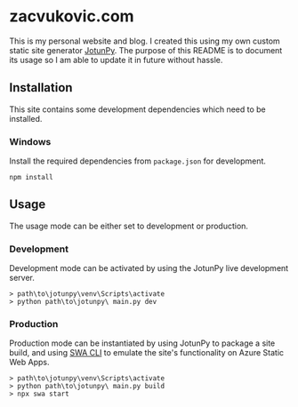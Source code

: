 # zacvukovic.com

This is my personal website and blog. I created this using my own custom static site generator [JotunPy](https://github.com/cyn1x/jotunpy). The purpose of this README is to document its usage so I am able to update it in future without hassle.

## Installation

This site contains some development dependencies which need to be installed.

### Windows

Install the required dependencies from `package.json` for development.

```commandline
npm install
```

## Usage

The usage mode can be either set to development or production.

### Development

Development mode can be activated by using the JotunPy live development server.

```commandline
> path\to\jotunpy\venv\Scripts\activate
> python path\to\jotunpy\ main.py dev
```

### Production

Production mode can be instantiated by using JotunPy to package a site build, and using [SWA CLI](https://github.com/Azure/static-web-apps-cli) to emulate the site's functionality on Azure Static Web Apps.

```commandline
> path\to\jotunpy\venv\Scripts\activate
> python path\to\jotunpy\ main.py build
> npx swa start
```
